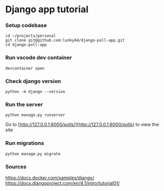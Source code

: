 # Django app tutorial

### Setup codebase

```shell
cd ~/projects/personal
git clone git@github.com:lunky84/django-poll-app.git
cd django-poll-app
```

### Run vscode dev container

```shell
devcontainer open
```

### Check django version
```shell
python -m django --version
```

### Run the server

```shell
python manage.py runserver
```

Go to [http://127.0.0.1:8000/polls/](http://127.0.0.1:8000/polls) to view the site

### Run migrations

```shell
python manage.py migrate
```

### Sources

https://docs.docker.com/samples/django/
https://docs.djangoproject.com/en/4.1/intro/tutorial01/
